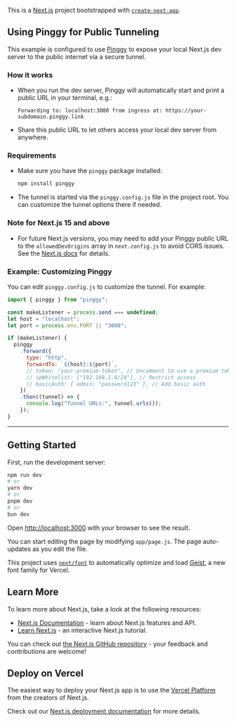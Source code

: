 This is a [Next.js](https://nextjs.org) project bootstrapped with [`create-next-app`](https://nextjs.org/docs/app/api-reference/cli/create-next-app).

## Using Pinggy for Public Tunneling

This example is configured to use [Pinggy](https://pinggy.io/) to expose your local Next.js dev server to the public internet via a secure tunnel.

### How it works

- When you run the dev server, Pinggy will automatically start and print a public URL in your terminal, e.g.:
  ```
  Forwarding to: localhost:3000 from ingress at: https://your-subdomain.pinggy.link
  ```
- Share this public URL to let others access your local dev server from anywhere.

### Requirements

- Make sure you have the `pinggy` package installed:
  ```bash
  npm install pinggy
  ```
- The tunnel is started via the `pinggy.config.js` file in the project root. You can customize the tunnel options there if needed.

### Note for Next.js 15 and above

- For future Next.js versions, you may need to add your Pinggy public URL to the `allowedDevOrigins` array in `next.config.js` to avoid CORS issues. See the [Next.js docs](https://nextjs.org/docs/app/api-reference/config/next-config-js/allowedDevOrigins) for details.

### Example: Customizing Pinggy

You can edit `pinggy.config.js` to customize the tunnel. For example:

```js
import { pinggy } from "pinggy";

const makeListener = process.send === undefined;
let host = "localhost";
let port = process.env.PORT || "3000";

if (makeListener) {
  pinggy
    .forward({
      type: "http",
      forwardTo: `${host}:${port}`,
      // token: "your-premium-token", // Uncomment to use a premium token
      // ipWhitelist: ["192.168.1.0/24"], // Restrict access
      // basicAuth: { admin: "password123" }, // Add basic auth
    })
    .then((tunnel) => {
      console.log("Tunnel URLs:", tunnel.urls());
    });
}
```

---

## Getting Started

First, run the development server:

```bash
npm run dev
# or
yarn dev
# or
pnpm dev
# or
bun dev
```

Open [http://localhost:3000](http://localhost:3000) with your browser to see the result.

You can start editing the page by modifying `app/page.js`. The page auto-updates as you edit the file.

This project uses [`next/font`](https://nextjs.org/docs/app/building-your-application/optimizing/fonts) to automatically optimize and load [Geist](https://vercel.com/font), a new font family for Vercel.

## Learn More

To learn more about Next.js, take a look at the following resources:

- [Next.js Documentation](https://nextjs.org/docs) - learn about Next.js features and API.
- [Learn Next.js](https://nextjs.org/learn) - an interactive Next.js tutorial.

You can check out [the Next.js GitHub repository](https://github.com/vercel/next.js) - your feedback and contributions are welcome!

## Deploy on Vercel

The easiest way to deploy your Next.js app is to use the [Vercel Platform](https://vercel.com/new?utm_medium=default-template&filter=next.js&utm_source=create-next-app&utm_campaign=create-next-app-readme) from the creators of Next.js.

Check out our [Next.js deployment documentation](https://nextjs.org/docs/app/building-your-application/deploying) for more details.
